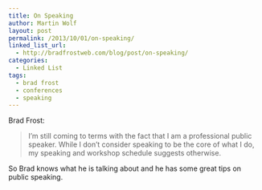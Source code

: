 ```yaml
---
title: On Speaking
author: Martin Wolf
layout: post
permalink: /2013/10/01/on-speaking/
linked_list_url:
  - http://bradfrostweb.com/blog/post/on-speaking/
categories:
  - Linked List
tags:
  - brad frost
  - conferences
  - speaking
---
```

<p class="linked-list-quote-author">
  Brad Frost:
</p>

> I’m still coming to terms with the fact that I am a professional public speaker. While I don’t consider speaking to be the core of what I do, my speaking and workshop schedule suggests otherwise.

So Brad knows what he is talking about and he has some great tips on public speaking.